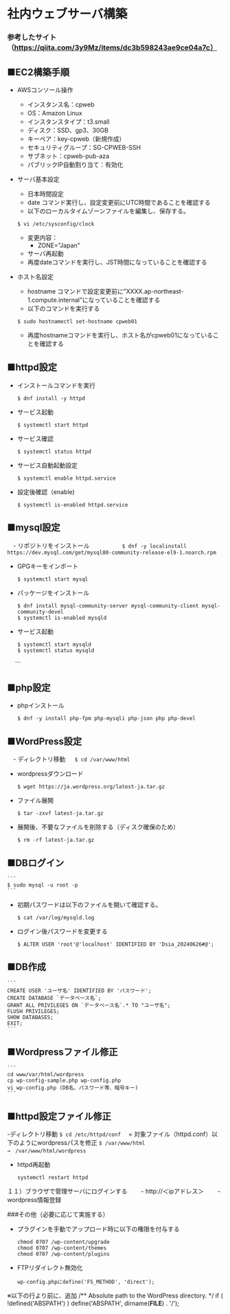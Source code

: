 # 社内ウェブサーバ構築
### 参考したサイト（https://qiita.com/3y9Mz/items/dc3b598243ae9ce04a7c）


## ■EC2構築手順
- AWSコンソール操作
	- インスタンス名：cpweb
	- OS：Amazon Linux
	- インスタンスタイプ：t3.small
	- ディスク：SSD、gp3、30GB
	- キーペア：key-cpweb（新規作成）
	- セキュリティグループ：SG-CPWEB-SSH
	- サブネット：cpweb-pub-aza
	- パブリックIP自動割り当て：有効化
	
- サーバ基本設定
	- 日本時間設定
	- date コマンド実行し、設定変更前にUTC時間であることを確認する
	-  以下のローカルタイムゾーンファイルを編集し、保存する。
   	```
   	$ vi /etc/sysconfig/clock
   	```
	- 変更内容：
 	   - ZONE="Japan"
	- サーバ再起動	
	- 再度dateコマンドを実行し、JST時間になっていることを確認する


- ホスト名設定
	- hostname コマンドで設定変更前に”XXXX.ap-northeast-1.compute.internal”になっていることを確認する
	- 以下のコマンドを実行する
   	```
   	$ sudo hostnamectl set-hostname cpweb01
   	```
	- 再度hostnameコマンドを実行し、ホスト名がcpweb01になっていることを確認する
## ■httpd設定
- インストールコマンドを実行
   	```
   	$ dnf install -y httpd
	```
- サービス起動
  	```
	$ systemctl start httpd
   	```
- サービス確認
  	```
	$ systemctl status httpd
   	```
- サービス自動起動設定
   	```
   	$ systemctl enable httpd.service
   	```
- 設定後確認（enable)
   	```
   	$ systemctl is-enabled httpd.service
   	```
## ■mysql設定
　- リポジトリをインストール
	```
　　　  	$ dnf -y localinstall  https://dev.mysql.com/get/mysql80-community-release-el9-1.noarch.rpm
	```
- GPGキーをインポート
	```
	$ systemctl start mysql
 	```
- パッケージをインストール
	```
	$ dnf install mysql-community-server mysql-community-client mysql-community-devel
	$ systemctl is-enabled mysqld
	```
- サービス起動
	```
 	$ systemctl start mysqld
	$ systemctl status mysqld
　	```　
## ■php設定
- phpインストール
	```
	$ dnf -y install php-fpm php-mysqli php-json php php-devel
	```
## ■WordPress設定
　- ディレクトリ移動
　	```
	$ cd /var/www/html
	```
- wordpressダウンロード
	```
	$ wget https://ja.wordpress.org/latest-ja.tar.gz
	```
- ファイル展開
	```
 	$ tar -zxvf latest-ja.tar.gz
	```
- 展開後、不要なファイルを削除する（ディスク確保のため）
	```
 	$ rm -rf latest-ja.tar.gz
	```

## ■DBログイン
	```
 	$ sudo mysql -u root -p
	```
- 初期パスワードは以下のファイルを開いて確認する。
	```
	$ cat /var/log/mysqld.log
	```
- ログイン後パスワードを変更する
	```
 	$ ALTER USER 'root'@'localhost' IDENTIFIED BY 'Dsia_20240626#@';
	```
## ■DB作成
	```
	CREATE USER 'ユーザ名' IDENTIFIED BY 'パスワード';
	CREATE DATABASE `データベース名`;
	GRANT ALL PRIVILEGES ON `データベース名`.* TO "ユーザ名";
	FLUSH PRIVILEGES;
	SHOW DATABASES;
	EXIT;
	```

## ■Wordpressファイル修正
	```
	cd www/var/html/wordpress
	cp wp-config-sample.php wp-config.php
	vi wp-config.php (DB名、パスワード等、暗号キー)
	```
## ■httpd設定ファイル修正
-ディレクトリ移動
	```
 	$ cd /etc/httpd/conf
	```
　= 対象ファイル（httpd.conf）以下のようにwordpressパスを修正
	```
	$ /var/www/html　→　/var/www/html/wordpress
	```
- httpd再起動
	```
	systemctl restart httpd
	```
１１）ブラウザで管理サーバにログインする
　　- http://＜ipアドレス＞
　　-　　wordpress情報登録



###その他（必要に応じて実施する）
- プラグインを手動でアップロード時に以下の権限を付与する
	```
	chmod 0707 /wp-content/upgrade
	chmod 0707 /wp-content/themes
	chmod 0707 /wp-content/plugins
	```
- FTPリダイレクト無効化
	```
	wp-config.phpにdefine('FS_METHOD', 'direct');
	```

※以下の行より前に、追加
/** Absolute path to the WordPress directory. */
if ( !defined('ABSPATH') )
    define('ABSPATH', dirname(__FILE__) . '/');







